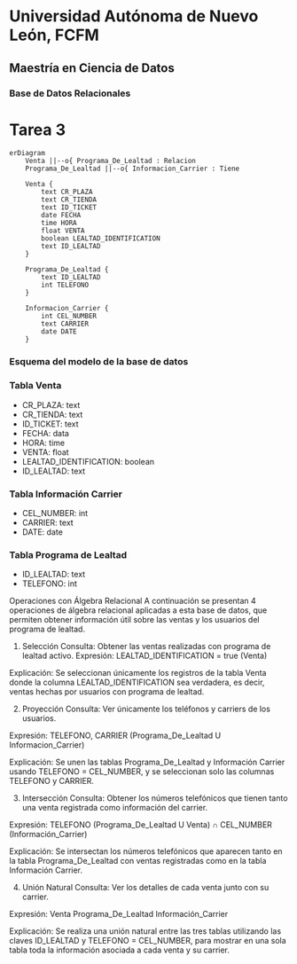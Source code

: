 # Universidad Autónoma de Nuevo León, FCFM
## Maestría en Ciencia de Datos
### Base de Datos Relacionales

# **Tarea 3**

```mermaid
erDiagram
    Venta ||--o{ Programa_De_Lealtad : Relacion
    Programa_De_Lealtad ||--o{ Informacion_Carrier : Tiene

    Venta {
        text CR_PLAZA
        text CR_TIENDA
        text ID_TICKET
        date FECHA
        time HORA
        float VENTA
        boolean LEALTAD_IDENTIFICATION
        text ID_LEALTAD
    }

    Programa_De_Lealtad {
        text ID_LEALTAD
        int TELEFONO
    }

    Informacion_Carrier {
        int CEL_NUMBER
        text CARRIER
        date DATE
    }
```

### **Esquema del modelo de la base de datos**

### **Tabla Venta**
- CR_PLAZA: text
- CR_TIENDA: text
- ID_TICKET: text
- FECHA: data
- HORA: time
- VENTA: float
- LEALTAD_IDENTIFICATION: boolean
- ID_LEALTAD: text

### **Tabla Información Carrier**
- CEL_NUMBER: int
- CARRIER: text
- DATE: date

### **Tabla Programa de Lealtad**
- ID_LEALTAD: text
- TELEFONO: int

Operaciones con Álgebra Relacional
A continuación se presentan 4 operaciones de álgebra relacional aplicadas a esta base de datos, que permiten obtener información útil sobre las ventas y los usuarios del programa de lealtad.


1. Selección
Consulta: Obtener las ventas realizadas con programa de lealtad activo.
Expresión:
LEALTAD_IDENTIFICATION = true (Venta)

Explicación:
Se seleccionan únicamente los registros de la tabla Venta donde la columna LEALTAD_IDENTIFICATION sea verdadera, es decir, ventas hechas por usuarios con programa de lealtad.

2. Proyección
Consulta: Ver únicamente los teléfonos y carriers de los usuarios.

Expresión:
TELEFONO, CARRIER (Programa_De_Lealtad U Informacion_Carrier)

Explicación:
Se unen las tablas Programa_De_Lealtad y Información Carrier usando TELEFONO = CEL_NUMBER, y se seleccionan solo las columnas TELEFONO y CARRIER.

3. Intersección
Consulta: Obtener los números telefónicos que tienen tanto una venta registrada como información del carrier.

Expresión:
TELEFONO (Programa_De_Lealtad U Venta) ∩  CEL_NUMBER (Información_Carrier)

Explicación:
Se intersectan los números telefónicos que aparecen tanto en la tabla Programa_De_Lealtad con ventas registradas como en la tabla Información Carrier.

4. Unión Natural
Consulta: Ver los detalles de cada venta junto con su carrier.

Expresión:
Venta Programa_De_Lealtad Información_Carrier

Explicación:
Se realiza una unión natural entre las tres tablas utilizando las claves ID_LEALTAD y TELEFONO = CEL_NUMBER, para mostrar en una sola tabla toda la información asociada a cada venta y su carrier.
